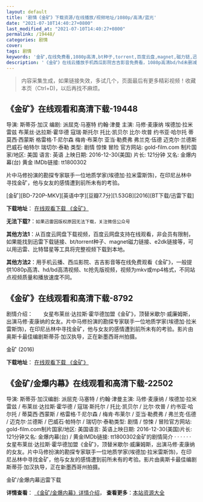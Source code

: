 ```yaml
---
layout: default
title: '剧情《金矿》下载资源/在线播放/视频地址/1080p/高清/蓝光'
date: "2021-07-10T14:40:27+0800"
last_modified_at: "2021-07-10T14:40:27+0800"
permalink: /19448/
categories: 剧情
cover:
tags: 剧情
keywords: '金矿,在线免费看,1080p高清,bt种子,torrent,百度云盘,magnet,磁力链,迅雷下载资源'
description: '《金矿》在线云播放手机西瓜影院吉吉影音免费看，1080p高清bd/hd未删减完整版和tc抢先枪版，mkv/mp4格式，附带bt/torrent种子、magnet/磁力链、百度云盘、网盘资源迅雷下载链接'
---
```


>内容采集生成，如果链接失效，多试几个，页面最后有更多精彩视频！收藏本页（Ctrl+D)，以后再找不麻烦。


## 《金矿》在线观看和高清下载-19448

导演: 斯蒂芬·加汉 编剧: 派屈克·马塞特 约翰·津曼 主演: 马修·麦康纳 埃德加·拉米雷兹 布莱丝·达拉斯·霍华德 寇瑞·斯托尔 托比·凯贝尔 比尔·坎普 约书亚·哈尔托 蒂莫西·西蒙斯 格雷格·T·尼尔森 梅肯·布莱尔 亚当·勒费弗 弗兰克·伍德 迈克尔·兰德斯 巴威石·帕特尔 瑞切尔·泰勒 类型: 剧情 惊悚 冒险 官方网站: gold-film.com 制片国家/地区: 美国 语言: 英语 上映日期: 2016-12-30(美国) 片长: 121分钟 又名: 金爆内幕(台) 黄金 IMDb链接: tt1800302

片中马修扮演的勘探专家联手一位地质学家(埃德加·拉米雷斯饰)，在印尼丛林中寻找金矿，他与女友的感情遭到前所未有的考验。


[金矿][BD-720P-MKV][英语中字][豆瓣7.7分][1.53GB][2016][BT下载/迅雷下载]

**下载地址**： [在线观看下载 《金矿》](https://www.btdx8.com/torrent/gold_2016.html) 


**无法下载?**：`如果迅雷因版权原因无法下载，关注微信公众号 `

**其他方法1**：从百度云网盘下载视频，百度云网盘支持在线观看，非会员有限制，如果能找到迅雷下载链接、bt/torrent种子、magnet磁力链接、e2dk链接等，可以用迅雷、比特彗星等工具将完整视频下载到本地。

**其他方法2**：用手机云播、西瓜影院、吉吉影音等在线免费观看《金矿》，一般提供1080p高清、hd/bd高清视频、tc抢先版视频，视频为mkv或mp4格式，不同站点视频质量和播放速度不同。


## 《金矿》在线观看和高清下载-8792

剧情介绍：　　女星布莱丝·达拉斯·霍华德加盟《金矿》，顶替米歇尔·威廉姆斯，出演马修·麦康纳的女友。片中马修扮演的勘探专家联手一位地质学家(埃德加·拉米雷斯饰)，在印尼丛林中寻找金矿，他与女友的感情遭到前所未有的考验。影片由奥斯卡最佳编剧斯蒂芬·加汉执导，正在新墨西哥州拍摄。


金矿 (2016)

**下载地址**： [在线观看下载 《金矿》](https://www.btbtdy.me/btdy/dy9897.html) 


## 《金矿/金爆内幕》在线观看和高清下载-22502

导演: 斯蒂芬·加汉编剧: 派屈克·马塞特 / 约翰·津曼主演: 马修·麦康纳 / 埃德加·拉米雷兹 / 布莱丝·达拉斯·霍华德 / 寇瑞·斯托尔 / 托比·凯贝尔 / 比尔·坎普 / 约书亚·哈尔托 / 蒂莫西·西蒙斯 / 格雷格·T·尼尔森 / 梅肯·布莱尔 / 亚当·勒费弗 / 弗兰克·伍德 / 迈克尔·兰德斯 / 巴威石·帕特尔 / 瑞切尔·泰勒类型: 剧情 / 惊悚 / 冒险官方网站: gold-film.com制片国家/地区: 美国语言: 英语上映日期: 2016-12-30(美国)片长: 121分钟又名: 金爆内幕(台) / 黄金IMDb链接: tt1800302金矿的剧情简介  ·  ·  ·  ·  ·  ·　　女星布莱丝·达拉斯·霍华德加盟《金矿》，顶替米歇尔·威廉姆斯，出演马修·麦康纳的女友。片中马修扮演的勘探专家联手一位地质学家(埃德加·拉米雷斯饰)，在印尼丛林中寻找金矿，他与女友的感情遭到前所未有的考验。影片由奥斯卡最佳编剧斯蒂芬·加汉执导，正在新墨西哥州拍摄。


金矿/金爆内幕迅雷下载

**详情查看**： [《金矿/金爆内幕》详情介绍](/movie/22502/)， **查看更多**：[本站资源大全](/movie/t/all/)

